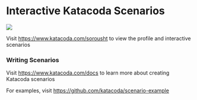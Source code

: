# Interactive Katacoda Scenarios

[![](http://shields.katacoda.com/katacoda/sorousht/count.svg)](https://www.katacoda.com/sorousht "Get your profile on Katacoda.com")

Visit https://www.katacoda.com/sorousht to view the profile and interactive scenarios

### Writing Scenarios
Visit https://www.katacoda.com/docs to learn more about creating Katacoda scenarios

For examples, visit https://github.com/katacoda/scenario-example
